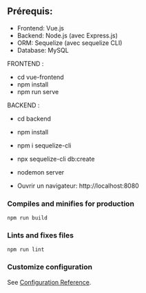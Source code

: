 ## Prérequis:
- Frontend: Vue.js
- Backend: Node.js (avec Express.js)
- ORM: Sequelize (avec sequelize CLI)
- Database: MySQL


FRONTEND :
- cd vue-frontend
- npm install
- npm run serve

BACKEND :
- cd backend
- npm install
- npm i sequelize-cli
- npx sequelize-cli db:create
- nodemon server



- Ouvrir un navigateur: http://localhost:8080
### Compiles and minifies for production
```
npm run build
```

### Lints and fixes files
```
npm run lint
```

### Customize configuration
See [Configuration Reference](https://cli.vuejs.org/config/).
